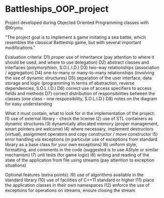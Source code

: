 # Battleships_OOP_project

Project developed during Objected Oriented Programming classes with @Krymu. 

"The project goal is to implement a game imitating a sea battle, 
which resembles the classical Battleship game, but with several important modifications."


Evaluation criteria:
D1) proper use of inheritance (pay attention to where it should be used, and where to use delegation)
D2) abstract classes and interfaces (polymorphism, S.O.L.I.D.)
D3) two-way relationships (association / aggregation)
D4) one-to-many or many-to-many relationships (involving the use of dynamic structures)
D5) separation of the user interface, data storage and logic (programming in terms of abstraction, reverse dependencies, S.O.L.I.D.)
D6) correct use of access specifiers to access fields and methods
D7) correct distribution of responsibilities between the classes (one class - one responsibility, S.O.L.I.D.)
D8) notes on the diagram for easy understanding

What it must contain, what to look for in the implementation of the project:
I1) use of external library - check the license
I2) use of STL containers as dynamic structures
I3) dynamically allocated memory (proper management, smart pointers are welcome)
I4) where necessary, implement destructors (virtual), assignment operators and copy constructor / move constructor
I5) error handling via exceptions (in particular use of exceptions from standard library as a base class for your own exceptions)
I6) uniform style, formatting, and comments in the code (suggested is to use AStyle or similar mechanism)
I7) unit tests (for game logic)
I8) writing and reading of the state of the application from file using streams (pay attention to exception situations)

Optional features (extra points):
I9) use of algorithms available in the standard library
I10) use of facilities of C++11 standard or higher
I11) place the application classes in their own namespaces
I12) enforce the use of exceptions for operations on streams, ensure closing the stream

